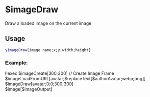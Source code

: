 # $imageDraw

Draw a loaded image on the current image

## Usage

```bash
$imageDraw[image name;x;y;width;height]
```

### Example:
<discord-messages>
          <discord-message :bot="false" role-color="#ffcc9a" author="Member">
        !!exec $imageCreate[300;300] // Create Image Frame<br>$imageLoadFromURL[avatar;$replaceText[$authorAvatar;webp;png]]<br>$imageDraw[avatar;0;0;300;300]<br>$image[$imageOutput]<br><br>
          </discord-message>
          <discord-message :bot="true" role-color="#0099ff" author="Custom Command" avatar="https://media.discordapp.net/avatars/725721249652670555/781224f90c3b841ba5b40678e032f74a.webp">
            <discord-embed slot="embeds" image="https://i.imgur.com/m4m7QLo.png">
            </discord-embed>
        </discord-message>
</discord-messages>